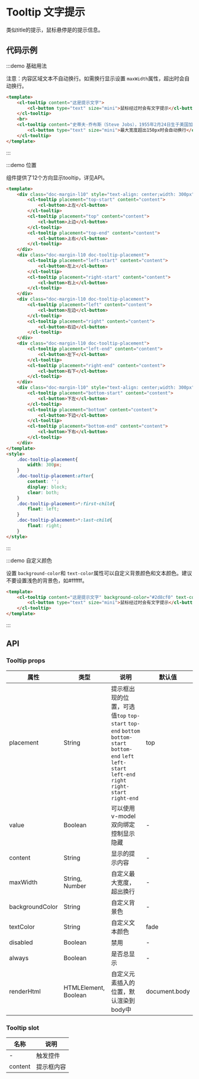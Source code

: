 # Tooltip 文字提示

类似title的提示，鼠标悬停是的提示信息。

## 代码示例


:::demo 基础用法

注意：内容区域文本不自动换行。如需换行显示设置 `maxWidth`属性，超出时会自动换行。

```html
<template>
    <cl-tooltip content="这是提示文字">
        <cl-button type="text" size="mini">鼠标经过时会有文字提示</cl-button>
    </cl-tooltip>
    <br>
    <cl-tooltip content="史蒂夫·乔布斯（Steve Jobs），1955年2月24日生于美国加利福尼亚州旧金山，美国发明家、企业家、美国苹果公司联合创办人。" maxWidth="150px">
        <cl-button type="text" size="mini">最大宽度超出150px时会自动换行</cl-button>
    </cl-tooltip>
</template>
```
:::


:::demo 位置

组件提供了12个方向显示tooltip，详见API。

```html
<template>
    <div class="doc-margin-l10" style="text-align: center;width: 300px">
        <cl-tooltip placement="top-start" content="content">
            <cl-button>上左</cl-button>
        </cl-tooltip>
        <cl-tooltip placement="top" content="content">
            <cl-button>上边</cl-button>
        </cl-tooltip>
        <cl-tooltip placement="top-end" content="content">
            <cl-button>上右</cl-button>
        </cl-tooltip>
    </div>
    <div class="doc-margin-l10 doc-tooltip-placement">
        <cl-tooltip placement="left-start" content="content">
            <cl-button>左上</cl-button>
        </cl-tooltip>
        <cl-tooltip placement="right-start" content="content">
            <cl-button>右上</cl-button>
        </cl-tooltip>
    </div>
    <div class="doc-margin-l10 doc-tooltip-placement">
        <cl-tooltip placement="left" content="content">
            <cl-button>左边</cl-button>
        </cl-tooltip>
        <cl-tooltip placement="right" content="content">
            <cl-button>右边</cl-button>
        </cl-tooltip>
    </div>
    <div class="doc-margin-l10 doc-tooltip-placement">
        <cl-tooltip placement="left-end" content="content">
            <cl-button>左下</cl-button>
        </cl-tooltip>
        <cl-tooltip placement="right-end" content="content">
            <cl-button>右下</cl-button>
        </cl-tooltip>
    </div>
    <div class="doc-margin-l10" style="text-align: center;width: 300px">
        <cl-tooltip placement="bottom-start" content="content">
            <cl-button>下左</cl-button>
        </cl-tooltip>
        <cl-tooltip placement="bottom" content="content">
            <cl-button>下边</cl-button>
        </cl-tooltip>
        <cl-tooltip placement="bottom-end" content="content">
            <cl-button>下右</cl-button>
        </cl-tooltip>
    </div>
</template>
<style>
    .doc-tooltip-placement{
        width: 300px;
    }
    .doc-tooltip-placement:after{
        content: '';
        display: block;
        clear: both;
    }
    .doc-tooltip-placement>*:first-child{
        float: left;
    }
    .doc-tooltip-placement>*:last-child{
        float: right;
    }
</style>
```
:::


:::demo 自定义颜色

设置 `background-color`和 `text-color`属性可以自定义背景颜色和文本颜色。建议不要设置浅色的背景色，如#ffffff。

```html
<template>
    <cl-tooltip content="这是提示文字" background-color="#2d8cf0" text-color="rgba(255,255,255,0.75)">
        <cl-button type="text" size="mini">鼠标经过时会有文字提示</cl-button>
    </cl-tooltip>
</template>
```
:::



## API

### Tooltip props

| 属性 | 类型 | 说明 | 默认值 |
| ---- | ---- | ---- | ---- |
| placement | String | 提示框出现的位置，可选值`top` `top-start` `top-end` `bottom` `bottom-start` `bottom-end` `left` `left-start` `left-end` `right` `right-start` `right-end` | top |
| value | Boolean | 可以使用v-model双向绑定控制显示隐藏 | - |
| content | String | 显示的提示内容 | - |
| maxWidth | String, Number | 自定义最大宽度，超出换行 | - |
| backgroundColor | String | 自定义背景色 | - |
| textColor | String | 自定义文本颜色 | fade |
| disabled | Boolean | 禁用 | - |
| always | Boolean | 是否总显示 | - |
| renderHtml | HTMLElement, Boolean | 自定义元素插入的位置，默认渲染到body中 | document.body |


### Tooltip slot

| 名称 | 说明 |
| ---- | ---- |
| - | 触发控件 |
| content | 提示框内容 |
